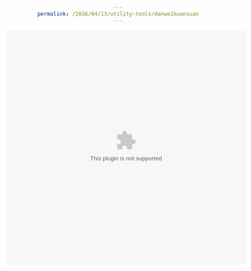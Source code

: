 ```yaml
---
permalink: /2016/04/13/utility-tools/danweihuansuan
---
```

<body style="text-align:center;">
<div style="margin:0px auto"></div>
<embed src="/assets/tools/danweihuansuan.swf" width="540" height="530" />
</body>

